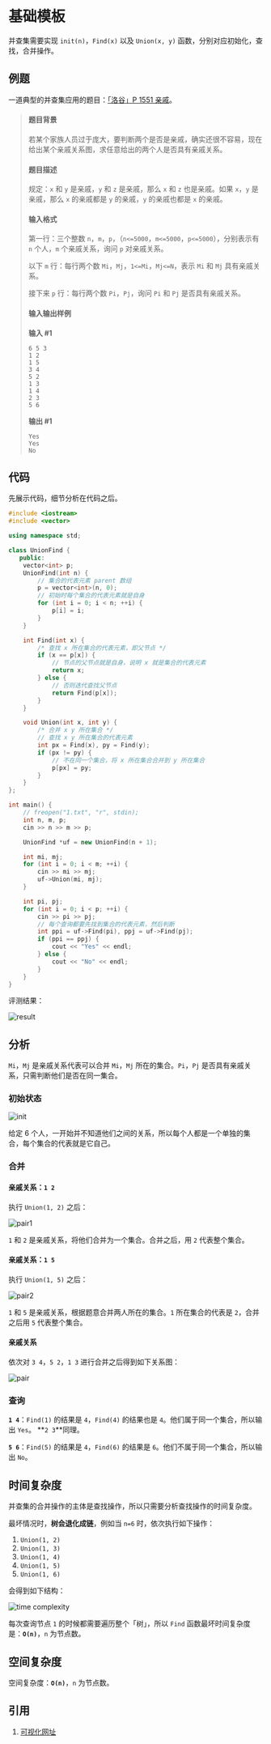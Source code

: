 # 基础模板

并查集需要实现 `init(n)`，`Find(x)` 以及 `Union(x, y)` 函数，分别对应初始化，查找，合并操作。

## 例题

一道典型的并查集应用的题目：[「洛谷」P 1551 亲戚](https://www.luogu.com.cn/problem/P1551)。

> #### 题目背景
>
> 若某个家族人员过于庞大，要判断两个是否是亲戚，确实还很不容易，现在给出某个亲戚关系图，求任意给出的两个人是否具有亲戚关系。
>
> #### 题目描述
>
> 规定：`x` 和 `y` 是亲戚，`y` 和 `z` 是亲戚，那么 `x` 和 `z` 也是亲戚。如果 `x`，`y` 是亲戚，那么 `x` 的亲戚都是 `y` 的亲戚，`y` 的亲戚也都是 `x` 的亲戚。
>
> #### 输入格式
>
> 第一行：三个整数 `n`，`m`，`p`，（`n<=5000`，`m<=5000`，`p<=5000`），分别表示有 `n` 个人，`m` 个亲戚关系，询问 `p` 对亲戚关系。
>
> 以下 `m` 行：每行两个数 `Mi`，`Mj`，`1<=Mi`，`Mj<=N`，表示 `Mi` 和 `Mj` 具有亲戚关系。
>
> 接下来 `p` 行：每行两个数 `Pi`，`Pj`，询问 `Pi` 和 `Pj` 是否具有亲戚关系。
>
> #### 输入输出样例
>
> **输入 #1**
>
> ```
> 6 5 3
> 1 2
> 1 5
> 3 4
> 5 2
> 1 3
> 1 4
> 2 3
> 5 6
> ```
>
> **输出 #1**
>
> ```
> Yes
> Yes
> No
> ```

## 代码

先展示代码，细节分析在代码之后。

```cpp
#include <iostream>
#include <vector>

using namespace std;

class UnionFind {
   public:
    vector<int> p;
    UnionFind(int n) {
        // 集合的代表元素 parent 数组
        p = vector<int>(n, 0);
        // 初始时每个集合的代表元素就是自身
        for (int i = 0; i < n; ++i) {
            p[i] = i;
        }
    }

    int Find(int x) {
        /* 查找 x 所在集合的代表元素，即父节点 */
        if (x == p[x]) {
            // 节点的父节点就是自身，说明 x 就是集合的代表元素
            return x;
        } else {
            // 否则迭代查找父节点
            return Find(p[x]);
        }
    }

    void Union(int x, int y) {
        /* 合并 x y 所在集合 */
        // 查找 x y 所在集合的代表元素
        int px = Find(x), py = Find(y);
        if (px != py) {
            // 不在同一个集合，将 x 所在集合合并到 y 所在集合
            p[px] = py;
        }
    }
};

int main() {
    // freopen("1.txt", "r", stdin);
    int n, m, p;
    cin >> n >> m >> p;

    UnionFind *uf = new UnionFind(n + 1);

    int mi, mj;
    for (int i = 0; i < m; ++i) {
        cin >> mi >> mj;
        uf->Union(mi, mj);
    }

    int pi, pj;
    for (int i = 0; i < p; ++i) {
        cin >> pi >> pj;
        // 每个查询都要先找到集合的代表元素，然后判断
        int ppi = uf->Find(pi), ppj = uf->Find(pj);
        if (ppi == ppj) {
            cout << "Yes" << endl;
        } else {
            cout << "No" << endl;
        }
    }
}
```

评测结果：

![result](02-result.png)

## 分析

`Mi`，`Mj` 是亲戚关系代表可以合并 `Mi`，`Mj` 所在的集合。`Pi`，`Pj` 是否具有亲戚关系，只需判断他们是否在同一集合。

### 初始状态

![init](02-init.png)

给定 6 个人，一开始并不知道他们之间的关系，所以每个人都是一个单独的集合，每个集合的代表就是它自己。

### 合并

#### 亲戚关系：`1 2`

执行 `Union(1, 2)` 之后：

![pair1](02-pair1.png)

`1` 和 `2` 是亲戚关系，将他们合并为一个集合。合并之后，用 `2` 代表整个集合。

#### 亲戚关系：`1 5`

执行 `Union(1, 5)` 之后：

![pair2](02-pair2.png)

`1` 和 `5` 是亲戚关系，根据题意合并两人所在的集合。`1` 所在集合的代表是 `2`，合并之后用 `5` 代表整个集合。

#### 亲戚关系

依次对 `3 4`，`5 2`，`1 3` 进行合并之后得到如下关系图：

![pair](02-pair3.png)

### 查询

**`1 4`**：`Find(1)` 的结果是 `4`，`Find(4)` 的结果也是 `4`。他们属于同一个集合，所以输出 `Yes`。 **`2 3`**同理。

**`5 6`**：`Find(5)` 的结果是 `4`，`Find(6)` 的结果是 `6`。他们不属于同一个集合，所以输出 `No`。

## 时间复杂度

并查集的合并操作的主体是查找操作，所以只需要分析查找操作的时间复杂度。

最坏情况时，**树会退化成链**，例如当 `n=6` 时，依次执行如下操作：

1. `Union(1, 2)`
2. `Union(1, 3)`
3. `Union(1, 4)`
4. `Union(1, 5)`
5. `Union(1, 6)`

会得到如下结构：

![time complexity](02-tc.png)

每次查询节点 `1` 的时候都需要遍历整个「树」，所以 `Find` 函数最坏时间复杂度是：**`O(n)`**，`n` 为节点数。

## 空间复杂度

空间复杂度：**`O(n)`**，`n` 为节点数。

## 引用

1. [可视化网址](https://www.cs.usfca.edu/~galles/JavascriptVisual/DisjointSets.html)